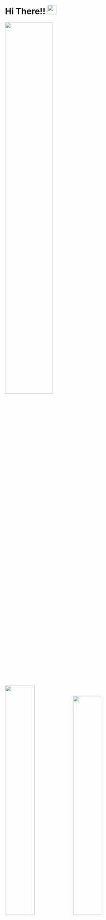 # Hi There!! <img src="https://raw.githubusercontent.com/iampavangandhi/iampavangandhi/master/gifs/Hi.gif" width="30px">

<p align="left">
<img width="56%" src="https://github-readme-stats.vercel.app/api?username=CauaHenrique19&hide=contribs,prs&count_private=true&include_all_commits=true&show_icons=true&theme=dracula&icon_color=DAD3AF&hide_border=true&border_radius=15&bg_color=0d1117"/>


<img width="44%" src="http://github-readme-streak-stats.herokuapp.com?user=CauaHenrique19&theme=dracula&hide_border=true&date_format=M%20j%5B%2C%20Y%5D&background=0D1117&sideNums=FFF"/>


<img width="43%" src="https://github-readme-stats.vercel.app/api/top-langs?username=CauaHenrique19&hide=c%23,scss&count_private=true&include_all_commits=true&show_icons=true&theme=dracula&icon_color=DAD3AF&layout=compact&hide_border=true&border_radius=15&bg_color=0d1117"/>
 
<img width="57%" src="https://activity-graph.herokuapp.com/graph?username=CauaHenrique19&theme=dracula&icon_color=DAD3AF&hide_border=true&border_radius=15&bg_color=0d1117&point=FFF" alt="GitHub Commits Graph" />
</p>


# Hard Skills!!

 <img alt="React" src="https://img.shields.io/badge/react-%230d1117.svg?style=for-the-badge&logo=react"/>
 <img alt="Typescript" src="https://img.shields.io/badge/typescript-%230d1117.svg?style=for-the-badge&logo=typescript"/>
 <img alt="Javascript" src="https://img.shields.io/badge/javascript-%230d1117.svg?style=for-the-badge&logo=javascript"/>
 <img alt="HTML" src="https://img.shields.io/badge/html5-%230d1117.svg?style=for-the-badge&logo=html5"/>
 <img alt="CSS" src="https://img.shields.io/badge/css3-%230d1117.svg?style=for-the-badge&logo=css3&logoColor=1572B6"/>
 <img alt="C#" src="https://img.shields.io/badge/C%23-%230d1117?style=for-the-badge&logo=c-sharp"/>
 <img alt="Node JS" src="https://img.shields.io/badge/Node.js-%230d1117?style=for-the-badge&logo=node.js"/>
 <img alt="Prisma" src="https://img.shields.io/badge/prisma-%230d1117?style=for-the-badge&logo=prisma"/>
 <img alt="Sequelize" src="https://img.shields.io/badge/sequelize-%230d1117?style=for-the-badge&logo=sequelize&logoColor=white"/>
 <img alt="Postgres" src="https://img.shields.io/badge/PostgreSQL-%230d1117?style=for-the-badge&logo=postgresql&logoColor=white"/>
 <img alt="MySQL" src="https://img.shields.io/badge/MySQL-%230d1117?style=for-the-badge&logo=mysql&logoColor=white"/>


# Socials
<p align="justify">
<a href="https://www.linkedin.com/in/cau%C3%A3-henrique-a70774208/">
    <img src="https://img.shields.io/badge/linkedin-%230d1117.svg?style=for-the-badge&logo=linkedin&logoColor=0077B5"/>
</a>
<a href="https://www.instagram.com/cauahrq">
    <img src="https://img.shields.io/badge/cauahrq-%230d1117.svg?style=for-the-badge&logo=Instagram&logoColor=#E4405F"/>
</a>

[![@cauahrq19's Holopin board](https://holopin.me/cauahrq19)](https://holopin.io/@cauahrq19)
